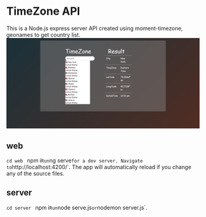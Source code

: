 # TimeZone API
This is a Node.js express server API created using moment-timezone, geonames to get country list.
![Alt text](ss.png "Title")

## web
`cd web` `
`npm i`
Run `ng serve` for a dev server. Navigate to `http://localhost:4200/`. The app will automatically reload if you change any of the source files.

## server
`cd server` `
`npm i`
Run `node serve.js` or `nodemon server.js`.